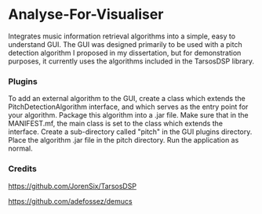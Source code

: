 # Analyse-For-Visualiser
Integrates music information retrieval algorithms into a simple, easy to understand GUI. The GUI was designed primarily to be used with a pitch detection algorithm I proposed in my dissertation, but for demonstration purposes, it currently uses the algorithms included in the TarsosDSP library.

### Plugins
To add an external algorithm to the GUI, create a class which extends the PitchDetectionAlgorithm interface, and which serves as the entry point for your algorithm. Package this algorithm into a .jar file. Make sure that in the MANIFEST.mf, the main class is set to the class which extends the interface. Create a sub-directory called "pitch" in the GUI plugins directory. Place the algorithm .jar file in the pitch directory. Run the application as normal.

### Credits
https://github.com/JorenSix/TarsosDSP

https://github.com/adefossez/demucs
